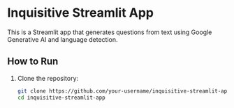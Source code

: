 # Inquisitive Streamlit App

This is a Streamlit app that generates questions from text using Google Generative AI and language detection.

## How to Run

1. Clone the repository:
   ```sh
   git clone https://github.com/your-username/inquisitive-streamlit-app.git
   cd inquisitive-streamlit-app
